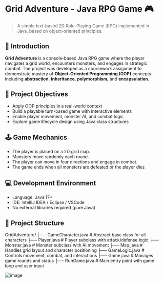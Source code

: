 
# Grid Adventure - Java RPG Game 🎮

> A simple text-based 2D Role-Playing Game (RPG) implemented in Java, based on object-oriented principles.

## 📌 Introduction

**Grid Adventure** is a console-based Java RPG game where the player navigates a grid world, encounters monsters, and engages in strategic combat. The project was developed as a coursework assignment to demonstrate mastery of **Object-Oriented Programming (OOP)** concepts including **abstraction**, **inheritance**, **polymorphism**, and **encapsulation**.

## 🎯 Project Objectives

- Apply OOP principles in a real-world context
- Build a playable turn-based game with interactive elements
- Enable player movement, monster AI, and combat logic
- Explore game lifecycle design using Java class structures

## 🕹️ Game Mechanics

- The player is placed on a 2D grid map.
- Monsters move randomly each round.
- The player can move in four directions and engage in combat.
- The game ends when all monsters are defeated or the player dies.

## 💻 Development Environment

- Language: Java 17+
- IDE: IntelliJ IDEA / Eclipse / VSCode
- No external libraries required (pure Java)

## 🧱 Project Structure
GridAdventure/
├── GameCharacter.java     # Abstract base class for all characters
├── Player.java            # Player subclass with attack/defense logic
├── Monster.java           # Monster subclass with AI movement
├── Map.java               # Handles grid layout and character positioning
├── GameLogic.java         # Controls movement, combat, and interactions
├── Game.java              # Manages game rounds and status
├── RunGame.java           # Main entry point with game loop and user input


![image](https://github.com/user-attachments/assets/b914dc36-4b73-40dc-8455-71576ec81131)
